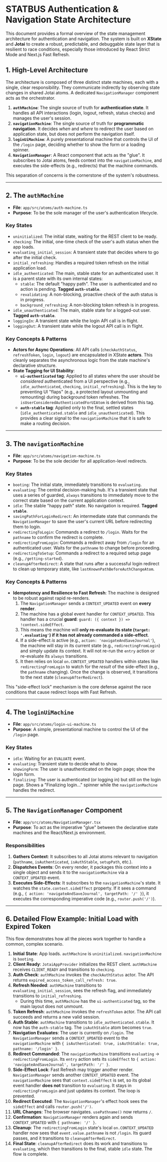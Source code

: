 # STATBUS Authentication & Navigation State Architecture

This document provides a formal overview of the state management architecture for authentication and navigation. The system is built on **XState** and **Jotai** to create a robust, predictable, and debuggable state layer that is resilient to race conditions, especially those introduced by React Strict Mode and Next.js Fast Refresh.

## 1. High-Level Architecture

The architecture is composed of three distinct state machines, each with a single, clear responsibility. They communicate indirectly by observing state changes in shared Jotai atoms. A dedicated `NavigationManager` component acts as the orchestrator.

1.  **`authMachine`**: The single source of truth for **authentication state**. It handles all API interactions (login, logout, refresh, status checks) and manages the user's session.
2.  **`navigationMachine`**: The single source of truth for **programmatic navigation**. It decides *when* and *where* to redirect the user based on application state, but does not perform the navigation itself.
3.  **`loginUiMachine`**: A purely presentational machine that controls the UI of the `/login` page, deciding whether to show the form or a loading spinner.
4.  **`NavigationManager`**: A React component that acts as the "glue". It subscribes to Jotai atoms, feeds context into the `navigationMachine`, and executes the side-effects (e.g., redirects) that the machine commands.

This separation of concerns is the cornerstone of the system's robustness.

---

## 2. The `authMachine`

-   **File**: `app/src/atoms/auth-machine.ts`
-   **Purpose**: To be the sole manager of the user's authentication lifecycle.

### Key States

-   `uninitialized`: The initial state, waiting for the REST client to be ready.
-   `checking`: The initial, one-time check of the user's auth status when the app loads.
-   `evaluating_initial_session`: A transient state that decides where to go after the initial check.
-   `initial_refreshing`: Handles a required token refresh on the initial application load.
-   `idle_authenticated`: The main, stable state for an authenticated user. It is a parent state with its own internal states:
    -   `stable`: The default "happy path". The user is authenticated and no action is pending. **Tagged `auth-stable`**.
    -   `revalidating`: A non-blocking, proactive check of the auth status is in progress.
    -   `background_refreshing`: A non-blocking token refresh is in progress.
-   `idle_unauthenticated`: The main, stable state for a logged-out user. **Tagged `auth-stable`**.
-   `loggingIn`: A transient state while the login API call is in flight.
-   `loggingOut`: A transient state while the logout API call is in flight.

### Key Concepts & Patterns

-   **Actors for Async Operations**: All API calls (`checkAuthStatus`, `refreshToken`, `login`, `logout`) are encapsulated in XState **actors**. This cleanly separates the asynchronous logic from the state machine's declarative structure.
-   **State Tagging for UI Stability**:
    -   **`ui-authenticated` tag**: Applied to all states where the user should be *considered* authenticated from a UI perspective (e.g., `idle_authenticated`, `checking`, `initial_refreshing`). This is the key to preventing UI "flaps" (e.g., a protected layout unmounting and remounting) during background token refreshes. The `isUserConsideredAuthenticatedForUIAtom` is derived from this tag.
    -   **`auth-stable` tag**: Applied only to the final, settled states (`idle_authenticated.stable` and `idle_unauthenticated`). This provides a clear signal to the `navigationMachine` that it is safe to make a routing decision.

---

## 3. The `navigationMachine`

-   **File**: `app/src/atoms/navigation-machine.ts`
-   **Purpose**: To be the sole decider for all application-level redirects.

### Key States

-   `booting`: The initial state, immediately transitions to `evaluating`.
-   `evaluating`: The central decision-making hub. It's a transient state that uses a series of guarded, `always` transitions to immediately move to the correct state based on the current application context.
-   `idle`: The stable "happy path" state. No navigation is required. **Tagged `stable`**.
-   `savingPathForLoginRedirect`: An intermediate state that commands the `NavigationManager` to save the user's current URL before redirecting them to login.
-   `redirectingToLogin`: Commands a redirect to `/login`. Waits for the `pathname` to confirm the redirect is complete.
-   `redirectingFromLogin`: Commands a redirect away from `/login` for an authenticated user. Waits for the `pathname` to change before proceeding.
-   `redirectingToSetup`: Commands a redirect to a required setup page (e.g., `/getting-started`).
-   `cleanupAfterRedirect`: A state that runs after a successful login redirect to clean up temporary state, like `lastKnownPathBeforeAuthChangeAtom`.

### Key Concepts & Patterns

-   **Idempotency and Resilience to Fast Refresh**: The machine is designed to be robust against rapid re-renders.
    1.  The `NavigationManager` sends a `CONTEXT_UPDATED` event on **every render**.
    2.  The machine has a global event handler for `CONTEXT_UPDATED`. This handler has a crucial **guard**: `guard: ({ context }) => !context.sideEffect`.
    3.  This means the machine will **only re-evaluate its state (`target: '.evaluating'`) if it has not already commanded a side-effect**.
    4.  If a side-effect *is* active (e.g., `action: 'navigateAndSaveJournal'`), the machine will stay in its current state (e.g., `redirectingFromLogin`) and simply update its context. It will not re-run the `entry` action or re-evaluate its `always` transitions.
    5.  It then relies on local `on.CONTEXT_UPDATED` handlers within states like `redirectingFromLogin` to watch for the *result* of the side-effect (e.g., the `pathname` changing). Once the change is observed, it transitions to the next state (`cleanupAfterRedirect`).

This "side-effect lock" mechanism is the core defense against the race conditions that cause redirect loops with Fast Refresh.

---

## 4. The `loginUiMachine`

-   **File**: `app/src/atoms/login-ui-machine.ts`
-   **Purpose**: A simple, presentational machine to control the UI of the `/login` page.

### Key States

-   `idle`: Waiting for an `EVALUATE` event.
-   `evaluating`: Transient state to decide what to show.
-   `showingForm`: The user is unauthenticated on the login page; show the login form.
-   `finalizing`: The user is authenticated (or logging in) but still on the login page. Shows a "Finalizing login..." spinner while the `navigationMachine` handles the redirect.

---

## 5. The `NavigationManager` Component

-   **File**: `app/src/atoms/NavigationManager.tsx`
-   **Purpose**: To act as the imperative "glue" between the declarative state machines and the React/Next.js environment.

### Responsibilities

1.  **Gathers Context**: It subscribes to all Jotai atoms relevant to navigation (`pathname`, `isAuthenticated`, `isAuthStable`, `setupPath`, etc.).
2.  **Dispatches Events**: On every render, it packages this context into a single object and sends it to the `navigationMachine` via a `CONTEXT_UPDATED` event.
3.  **Executes Side-Effects**: It subscribes to the `navigationMachine`'s state. It watches the `state.context.sideEffect` property. If it sees a command (e.g., `{ action: 'navigateAndSaveJournal', targetPath: '/' }`), it executes the corresponding imperative code (e.g., `router.push('/')`).

---

## 6. Detailed Flow Example: Initial Load with Expired Token

This flow demonstrates how all the pieces work together to handle a common, complex scenario.

1.  **Initial State**: App loads. `authMachine` is `uninitialized`. `navigationMachine` is `booting`.
2.  **Client Ready**: `JotaiAppProvider` initializes the REST client. `authMachine` receives `CLIENT_READY` and transitions to `checking`.
3.  **Auth Check**: `authMachine` invokes the `checkAuthStatus` actor. The API returns `expired_access_token_call_refresh: true`.
4.  **Refresh Needed**: `authMachine` transitions to `evaluating_initial_session`, sees the refresh flag, and immediately transitions to `initial_refreshing`.
    -   During this time, `authMachine` has the `ui-authenticated` tag, so the main layout does not unmount.
5.  **Token Refresh**: `authMachine` invokes the `refreshToken` actor. The API call succeeds and returns a new valid session.
6.  **Auth Stable**: `authMachine` transitions to `idle_authenticated.stable`. It now has the `auth-stable` tag. The `isAuthStable` atom becomes `true`.
7.  **Navigation Evaluates**: The user is currently on `/login`. The `NavigationManager` sends a `CONTEXT_UPDATED` event to the `navigationMachine` with `{ isAuthenticated: true, isAuthStable: true, pathname: '/login' }`.
8.  **Redirect Commanded**: The `navigationMachine` transitions `evaluating` -> `redirectingFromLogin`. Its `entry` action sets its `sideEffect` to `{ action: 'navigateAndSaveJournal', targetPath: '/' }`.
9.  **Side-Effect Lock**: Fast Refresh may trigger another render. `NavigationManager` sends another `CONTEXT_UPDATED` event. The `navigationMachine` sees that `context.sideEffect` is set, so its global event handler **does not** transition to `evaluating`. It stays in `redirectingFromLogin` and just updates its context. The loop is prevented.
10. **Redirect Executed**: The `NavigationManager`'s effect hook sees the `sideEffect` and calls `router.push('/')`.
11. **URL Changes**: The browser navigates. `usePathname()` now returns `/`.
12. **Confirmation**: `NavigationManager` renders again and sends `CONTEXT_UPDATED` with `{ pathname: '/' }`.
13. **Cleanup**: The `redirectingFromLogin` state's local `on.CONTEXT_UPDATED` handler now sees that `event.value.pathname` is not `/login`. Its guard passes, and it transitions to `cleanupAfterRedirect`.
14. **Final State**: `cleanupAfterRedirect` does its work and transitions to `evaluating`, which then transitions to the final, stable `idle` state. The flow is complete.
